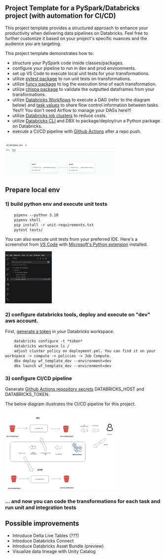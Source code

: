 
## Project Template for a PySpark/Databricks project (with automation for CI/CD)

This project template provides a structured approach to enhance your productivity when delivering data pipelines on Databricks. Feel free to further customize it based on your project's specific nuances and the audience you are targeting.

This project template demonstrates how to:

- structure your PySpark code inside classes/packages.
- configure your pipeline to run in dev and prod environments.
- set up VS Code to execute local unit tests for your transformations.
- utilize [pytest package](https://pypi.org/project/pytest/) to run unit tests on transformations.
- utilize [funcy package](https://pypi.org/project/funcy/) to log the execution time of each transformation.
- utilize [chispa package](https://pypi.org/project/chispa/) to validate the outputted dataframes from your transformations.
- utilize [Databricks Workflows](https://docs.databricks.com/en/workflows/index.html) to execute a DAG (refer to the diagram below) and [task values](https://docs.databricks.com/en/workflows/jobs/share-task-context.html) to share flow control information between tasks. Yes!!! You don't need Airflow to manage your DAGs here!!!
- utilize [Databricks job clusters](https://docs.databricks.com/en/workflows/jobs/use-compute.html#use-databricks-compute-with-your-jobs) to reduce costs. 
- utilize [Databricks CLI](https://docs.databricks.com/en/dev-tools/cli/index.html) and DBX to package/deploy/run a Python package on Databricks.
- execute a CI/CD pipeline with [Github Actions](https://docs.github.com/en/actions) after a repo push.

<br>

<img src="docs/dag.png"  width="70%" height="70%">

<br>

## Prepare local env  

### 1) build python env and execute unit tests

        pipenv --python 3.10
        pipenv shell
        pip install -r unit-requirements.txt
        pytest tests/
        
You can also execute unit tests from your preferred IDE. Here's a screenshot from [VS Code](https://code.visualstudio.com/) with [Microsoft's Python extension](https://marketplace.visualstudio.com/items?itemName=ms-python.python) installed.

<img src="docs/vscode.png"  width="30%" height="30%">

### 2) configure databricks tools, deploy and execute on "dev" aws account. 

First, [generate a token](https://docs.databricks.com/en/dev-tools/auth/pat.html#databricks-personal-access-tokens-for-workspace-users) in your Databricks workspace.
        
        databricks configure -t *token*
        databricks workspace ls /
        adjust cluster policy on deployment.yml. You can find it on your workspace -> compute -> policies -> Job Compute.
        dbx deploy wf_template_dev --environment=dev
        dbx launch wf_template_dev --environment=dev
                
### 3) configure CI/CD pipeline

Generate [Github Actions repository secrets](https://docs.github.com/en/actions/security-guides/using-secrets-in-github-actions) DATABRICKS_HOST and DATABRICKS_TOKEN.

The below diagram illustrates the CI/CD pipeline for this project.

<br>

<img src="docs/ci_cd.png"  width="70%" height="70%">

<br>

### ... and now you can code the transformations for each task and run unit and integration tests

## Possible improvements

- Introduce Delta Live Tables (???)
- Introduce Databricks Connect
- Introduce Databricks Asset Bundle (preview)
- Visualize data lineage with Unity Catalog

